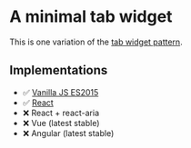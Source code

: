 # A minimal tab widget

This is one variation of the [tab widget pattern](../).

## Implementations

* ✅ [Vanilla JS ES2015](es2015)
* ✅ [React](react)
* ❌ React + react-aria
* ❌ Vue (latest stable)
* ❌ Angular (latest stable)
